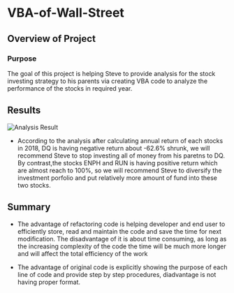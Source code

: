 # VBA-of-Wall-Street

## Overview of Project

### Purpose
The goal of this project is helping Steve to provide analysis for the stock investing strategy to his parents via creating VBA code to analyze the performance of the stocks in required year.

## Results

![Analysis Result](https://user-images.githubusercontent.com/111814578/188793896-fbe246bf-9712-4f3e-a45a-0175512fedfd.png)

- According to the analysis after calculating annual return of each stocks in 2018, DQ is having negative return about -62.6% shrunk, we will recommend Steve to stop investing all of money from his paretns to DQ. By contrast,the stocks ENPH and RUN is having positive return which are almost reach to 100%, so we will recommend Steve to diversify the investment porfolio and put relatively more amount of fund into these two stocks.
   
## Summary

- The advantage of refactoring code is helping developer and end user to efficiently store, read and maintain the code and save the time for next modification. The disadvantage of it is about time consuming, as long as the increasing complexity of the code the time will be much more longer and will affect the total efficiency of the work

- The advantage of original code is explicitly showing the purpose of each line of code and provide step by step procedures, diadvantage is not having proper format.
